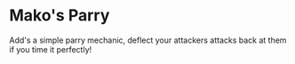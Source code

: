 
Mako's Parry
=======

Add's a simple parry mechanic, deflect your attackers attacks back at them if you time it perfectly!
